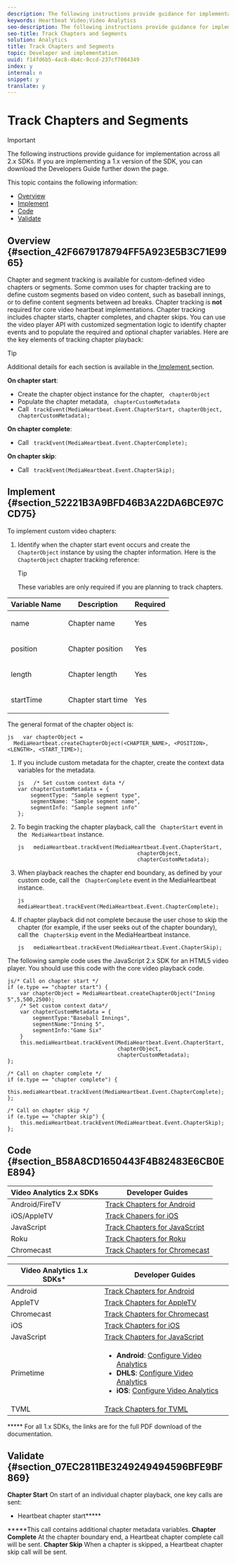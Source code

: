 ```yaml
---
description: The following instructions provide guidance for implementation across all 2.x SDKs.
keywords: Heartbeat Video;Video Analytics
seo-description: The following instructions provide guidance for implementation across all 2.x SDKs.
seo-title: Track Chapters and Segments
solution: Analytics
title: Track Chapters and Segments
topic: Developer and implementation
uuid: f14fd6b5-4ac8-4b4c-9ccd-237cf7004349
index: y
internal: n
snippet: y
translate: y
---
```


# Track Chapters and Segments


>[!IMPORTANT]
>
>The following instructions provide guidance for implementation across all 2.x SDKs. If you are implementing a 1.x version of the SDK, you can download the Developers Guide further down the page.

This topic contains the following information:

* [ Overview ](c_vhl_track-chap-segments.md#section_42F6679178794FF5A923E5B3C71E9965)
* [ Implement ](c_vhl_track-chap-segments.md#section_52221B3A9BFD46B3A22DA6BCE97CCD75)
* [ Code ](c_vhl_track-chap-segments.md#section_B58A8CD1650443F4B82483E6CB0EE894)
* [ Validate ](c_vhl_track-chap-segments.md#section_07EC2811BE3249249494596BFE9BF869)


## Overview {#section_42F6679178794FF5A923E5B3C71E9965}

Chapter and segment tracking is available for custom-defined video chapters or segments. Some common uses for chapter tracking are to define custom segments based on video content, such as baseball innings, or to define content segments between ad breaks. Chapter tracking is **not** required for core video heartbeat implementations. 
Chapter tracking includes chapter starts, chapter completes, and chapter skips. You can use the video player API with customized segmentation logic to identify chapter events and to populate the required and optional chapter variables. Here are the key elements of tracking chapter playback:

>[!TIP]
>
>Additional details for each section is available in the[ Implement ](c_vhl_track-chap-segments.md#section_52221B3A9BFD46B3A22DA6BCE97CCD75) section. 

**On chapter start**: 

* Create the chapter object instance for the chapter, ` chapterObject`
* Populate the chapter metadata, ` chapterCustomMetadata`
* Call ` trackEvent(MediaHeartbeat.Event.ChapterStart, chapterObject, chapterCustomMetadata);`

**On chapter complete**: 

* Call ` trackEvent(MediaHeartbeat.Event.ChapterComplete);`

**On chapter skip**: 

* Call ` trackEvent(MediaHeartbeat.Event.ChapterSkip);`


## Implement {#section_52221B3A9BFD46B3A22DA6BCE97CCD75}

To implement custom video chapters:

1. Identify when the chapter start event occurs and create the ` ChapterObject` instance by using the chapter information. Here is the ` ChapterObject` chapter tracking reference: 
   >[!TIP]
   >
   >These variables are only required if you are planning to track chapters.


<table id="table_840ABDA54A4A436996464D59D04ABB4D"> 
 <thead> 
  <tr> 
   <th colname="col1" class="entry"> Variable Name </th> 
   <th colname="col2" class="entry"> Description </th> 
   <th colname="col3" class="entry"> Required </th> 
  </tr> 
 </thead>
 <tbody> 
  <tr> 
   <td colname="col1"> <p>name</p> </td> 
   <td colname="col2"> <p>Chapter name</p> </td> 
   <td colname="col3"> <p>Yes</p> </td> 
  </tr> 
  <tr> 
   <td colname="col1"> <p>position</p> </td> 
   <td colname="col2"> <p>Chapter position</p> </td> 
   <td colname="col3"> <p>Yes</p> </td> 
  </tr> 
  <tr> 
   <td colname="col1"> <p>length</p> </td> 
   <td colname="col2"> <p>Chapter length</p> </td> 
   <td colname="col3"> <p>Yes</p> </td> 
  </tr> 
  <tr> 
   <td colname="col1"> <p>startTime</p> </td> 
   <td colname="col2"> <p>Chapter start time</p> </td> 
   <td colname="col3"> <p>Yes</p> </td> 
  </tr> 
 </tbody> 
</table>

   The general format of the chapter object is: 
   ```
   js   var chapterObject =  
     MediaHeartbeat.createChapterObject(<CHAPTER_NAME>, <POSITION>, <LENGTH>, <START_TIME>);
   ```


1. If you include custom metadata for the chapter, create the context data variables for the metadata. 
   ```
   js   /* Set custom context data */ 
   var chapterCustomMetadata = { 
       segmentType: "Sample segment type", 
       segmentName: "Sample segment name", 
       segmentInfo: "Sample segment info" 
   }; 
   
   ```


1. To begin tracking the chapter playback, call the ` ChapterStart` event in the ` MediaHeartbeat` instance. 
   ```
   js   mediaHeartbeat.trackEvent(MediaHeartbeat.Event.ChapterStart,  
                                         chapterObject, 
                                         chapterCustomMetadata);
   ```


1. When playback reaches the chapter end boundary, as defined by your custom code, call the ` ChapterComplete` event in the MediaHeartbeat instance. 
   ```
   js   mediaHeartbeat.trackEvent(MediaHeartbeat.Event.ChapterComplete);
   ```


1. If chapter playback did not complete because the user chose to skip the chapter (for example, if the user seeks out of the chapter boundary), call the ` ChapterSkip` event in the MediaHeartbeat instance. 
   ```
   js   mediaHeartbeat.trackEvent(MediaHeartbeat.Event.ChapterSkip);
   ```



The following sample code uses the JavaScript 2.x SDK for an HTML5 video player. You should use this code with the core video playback code. 
```
js/* Call on chapter start */ 
if (e.type == "chapter start") { 
    var chapterObject = MediaHeartbeat.createChapterObject("Inning 5",5,500,2500); 
    /* Set custom context data*/ 
    var chapterCustomMetadata = { 
        segmentType:"Baseball Innings", 
        segmentName:"Inning 5", 
        segmentInfo:"Game Six" 
    } 
    this.mediaHeartbeat.trackEvent(MediaHeartbeat.Event.ChapterStart,  
                                   chapterObject,  
                                   chapterCustomMetadata); 
}; 
 
/* Call on chapter complete */ 
if (e.type == "chapter complete") { 
    this.mediaHeartbeat.trackEvent(MediaHeartbeat.Event.ChapterComplete); 
}; 
 
/* Call on chapter skip */ 
if (e.type == "chapter skip") { 
    this.mediaHeartbeat.trackEvent(MediaHeartbeat.Event.ChapterSkip); 
}; 

```


## Code {#section_B58A8CD1650443F4B82483E6CB0EE894}


|  Video Analytics 2.x SDKs  | Developer Guides  |
|---|---|
|  Android/FireTV  | [ Track Chapters for Android ](https://marketing.adobe.com/resources/help/en_US/sc/appmeasurement/hbvideo/android_2.0/t_vhl_track-chap_android.html)  |
|  iOS/AppleTV  | [ Track Chapers for iOS ](https://marketing.adobe.com/resources/help/en_US/sc/appmeasurement/hbvideo/ios_2.0/t_vhl_track-chap_ios.html)  |
|  JavaScript  | [ Track Chapters for JavaScript ](https://marketing.adobe.com/resources/help/en_US/sc/appmeasurement/hbvideo/js_2.0/t_vhl_track-chap_js.html)  |
|  Roku  | [ Track Chapters for Roku ](https://marketing.adobe.com/resources/help/en_US/sc/appmeasurement/hbvideo/roku/c_vhl_conf-med-hrbts.html)  |
|  Chromecast  | [ Track Chapters for Chromecast ](https://marketing.adobe.com/resources/help/en_US/sc/appmeasurement/hbvideo/chromecast/c_vhl_conf-med-hrbts-chromecast.html)  |


<table id="table_DCD074D23E704CA79BC3734D1CF59A5B"> 
 <thead> 
  <tr> 
   <th class="entry" colspan="2"> Video Analytics 1.x SDKs* </th> 
   <th colname="col3" class="entry"> Developer Guides </th> 
  </tr> 
 </thead>
 <tbody> 
  <tr> 
   <td colspan="2"> Android </td> 
   <td colname="col3"> <a href="vhl-dev-guide-v15_android.pdf" format="pdf" scope="peer"> Track Chapters for Android </a> </td> 
  </tr> 
  <tr> 
   <td colspan="2"> AppleTV </td> 
   <td colname="col3"> <a href="vhl-dev-guide-v1x_appletv.pdf" format="pdf" scope="peer"> Track Chapters for AppleTV </a> </td> 
  </tr> 
  <tr> 
   <td colspan="2"> Chromecast </td> 
   <td colname="col3"> <a href="chromecast_1.x_sdk.pdf" format="pdf" scope="peer"> Track Chapters for Chromecast </a> </td> 
  </tr> 
  <tr> 
   <td colspan="2"> iOS </td> 
   <td colname="col3"> <a href="vhl-dev-guide-v15_ios.pdf" format="pdf" scope="peer"> Track Chapters for iOS </a> </td> 
  </tr> 
  <tr> 
   <td colspan="2"> JavaScript </td> 
   <td colname="col3"> <a href="vhl-dev-guide-v15_js.pdf" format="pdf" scope="peer"> Track Chapters for JavaScript </a> </td> 
  </tr> 
  <tr> 
   <td colspan="2"> Primetime </td> 
   <td colname="col3"> 
    <ul id="ul_AE4FACC564D84FAF8BF241912B5D7761"> 
     <li id="li_372AFC4170B546E9867C160DBAAC0A5E"> <b>Android</b>: <a href="http://help.adobe.com/en_US/primetime/psdk/android/1.4/index.html#PSDKs-task-Initialize_and_configure_video_analytics_" format="html" scope="external"> Configure Video Analytics </a> </li> 
     <li id="li_224523B07B224A5099F18F06B0D14C87"> <b>DHLS</b>: <a href="http://help.adobe.com/en_US/primetime/psdk/dhls/index.html#PSDKs-task-Initialize_and_configure_video_analytics_ " format="html" scope="external"> Configure Video Analytics </a> </li> 
     <li id="li_C6A942B9468E45F0A9B1FA7CEF667BAF"> <b>iOS</b>: <a href="http://help.adobe.com/en_US/primetime/psdk/ios/1.4/index.html#PSDKs-task-Initialize_and_configure_video_analytics_" format="html" scope="external"> Configure Video Analytics </a> </li> 
    </ul> </td> 
  </tr> 
  <tr> 
   <td colspan="2"> TVML </td> 
   <td colname="col3"> <a href="vhl_tvml.pdf" format="pdf" scope="peer"> Track Chapters for TVML </a> </td> 
  </tr> 
 </tbody> 
</table>

***** For all 1.x SDKs, the links are for the full PDF download of the documentation. 

## Validate {#section_07EC2811BE3249249494596BFE9BF869}

**Chapter Start** 
On start of an individual chapter playback, one key calls are sent:

* Heartbeat chapter start*****

*****This call contains additional chapter metadata variables. 
**Chapter Complete** 
At the chapter boundary end, a Heartbeat chapter complete call will be sent.
**Chapter Skip** 
When a chapter is skipped, a Heartbeat chapter skip call will be sent.
